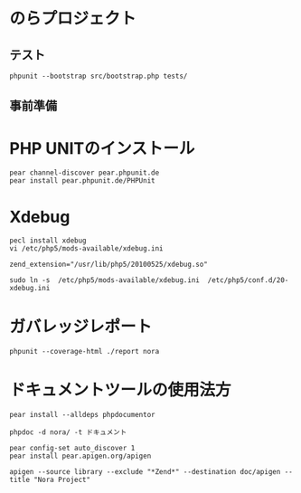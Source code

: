 のらプロジェクト
===


テスト
--
	phpunit --bootstrap src/bootstrap.php tests/


事前準備
---
# PHP UNITのインストール
	pear channel-discover pear.phpunit.de
	pear install pear.phpunit.de/PHPUnit

# Xdebug

	pecl install xdebug
	vi /etc/php5/mods-available/xdebug.ini

	zend_extension="/usr/lib/php5/20100525/xdebug.so"

	sudo ln -s  /etc/php5/mods-available/xdebug.ini  /etc/php5/conf.d/20-xdebug.ini

# ガバレッジレポート
	phpunit --coverage-html ./report nora

ドキュメントツールの使用法方
===

	pear install --alldeps phpdocumentor

	phpdoc -d nora/ -t ドキュメント

	pear config-set auto_discover 1
	pear install pear.apigen.org/apigen

	apigen --source library --exclude "*Zend*" --destination doc/apigen --title "Nora Project"
